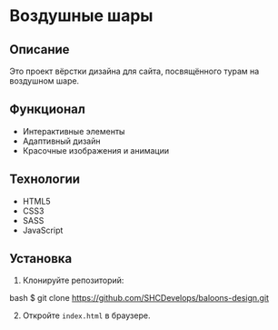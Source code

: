# Воздушные шары

## Описание
Это проект вёрстки дизайна для сайта, посвящённого турам на воздушном шаре. 

## Функционал
- Интерактивные элементы
- Адаптивный дизайн
- Красочные изображения и анимации

## Технологии
- HTML5
- CSS3
- SASS
- JavaScript

## Установка
1. Клонируйте репозиторий:

bash
$ git clone https://github.com/SHCDevelops/baloons-design.git

2. Откройте `index.html` в браузере.